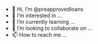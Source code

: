 - 👋 Hi, I’m @preapprovedloans
- 👀 I’m interested in ...
- 🌱 I’m currently learning ...
- 💞️ I’m looking to collaborate on ...
- 📫 How to reach me ...

<!---
preapprovedloans/preapprovedloans is a ✨ special ✨ repository because its `README.md` (this file) appears on your GitHub profile.
You can click the Preview link to take a look at your changes.
--->
